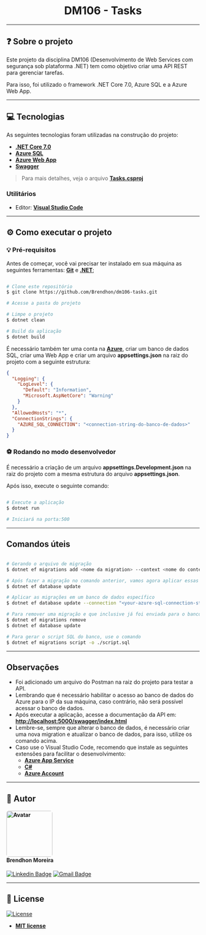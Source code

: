 <h1 align="center">DM106 - Tasks</h1>

---

## ❓ Sobre o projeto

Este projeto da disciplina DM106 (Desenvolvimento de Web Services com segurança sob plataforma .NET) tem como objetivo criar uma API REST para gerenciar tarefas.

Para isso, foi utilizado o framework .NET Core 7.0, Azure SQL e a Azure Web App.

---

## 💻 Tecnologias

As seguintes tecnologias foram utilizadas na construção do projeto:

 - **[.NET Core 7.0](https://dotnet.microsoft.com/download/dotnet/7.0)**
 - **[Azure SQL](https://azure.microsoft.com/pt-br/services/sql-database/)**
 - **[Azure Web App](https://azure.microsoft.com/pt-br/services/app-service/web/)**
 - **[Swagger](https://swagger.io/)**

> Para mais detalhes, veja o arquivo  **[Tasks.csproj](Tasks.csproj)**

### Utilitários
- Editor:  **[Visual Studio Code](https://code.visualstudio.com/)**

---
## ⚙️ Como executar o projeto

### 💡 Pré-requisitos

Antes de começar, você vai precisar ter instalado em sua máquina as seguintes ferramentas:
**[Git](https://git-scm.com)** e **[.NET](https://dotnet.microsoft.com/download/dotnet/7.0)**; 

```bash

# Clone este repositório
$ git clone https://github.com/Brendhon/dm106-tasks.git

# Acesse a pasta do projeto

# Limpe o projeto
$ dotnet clean

# Build da aplicação
$ dotnet build

```

É necessário também ter uma conta na **[Azure](https://azure.microsoft.com/pt-br/)**, criar um banco de dados SQL, criar uma Web App e criar um arquivo **appsettings.json** na raiz do projeto com a seguinte estrutura:

```json
{
  "Logging": {
    "LogLevel": {
      "Default": "Information",
      "Microsoft.AspNetCore": "Warning"
    }
  },
  "AllowedHosts": "*",
  "ConnectionStrings": {
    "AZURE_SQL_CONNECTION": "<connection-string-do-banco-de-dados>"
  }
}

```

### ⚽ Rodando no modo desenvolvedor

É necessário a criação de um arquivo **appsettings.Development.json** na raiz do projeto com a mesma estrutura do arquivo **appsettings.json**.

Após isso, execute o seguinte comando:

```bash

# Execute a aplicação
$ dotnet run

# Iniciará na porta:500

```

---

## Comandos úteis

```bash

# Gerando o arquivo de migração
$ dotnet ef migrations add <nome da migration> --context <nome do contexto>

# Após fazer a migração no comando anterior, vamos agora aplicar essas migrações no banco
$ dotnet ef database update

# Aplicar as migrações em um banco de dados específico
$ dotnet ef database update --connection "<your-azure-sql-connection-string>" --context TaskContext

# Para remover uma migração e que inclusive já foi enviada para o banco, use
$ dotnet ef migrations remove
$ dotnet ef database update

# Para gerar o script SQL do banco, use o comando
$ dotnet ef migrations script -o ./script.sql

```

---

## Observações

- Foi adicionado um arquivo do Postman na raiz do projeto para testar a API.
- Lembrando que é necessário habilitar o acesso ao banco de dados do Azure para o IP da sua máquina, caso contrário, não será possível acessar o banco de dados.
- Após executar a aplicação, acesse a documentação da API em: **[http://localhost:5000/swagger/index.html](http://localhost:5000/swagger/index.html)**
- Lembre-se, sempre que alterar o banco de dados, é necessário criar uma nova migration e atualizar o banco de dados, para isso, utilize os comando acima.
- Caso use o Visual Studio Code, recomendo que instale as seguintes extensões para facilitar o desenvolvimento:
  - **[Azure App Service](https://marketplace.visualstudio.com/items?itemName=ms-azuretools.vscode-azureappservice)**
  - **[C#](https://marketplace.visualstudio.com/items?itemName=ms-dotnettools.csharp)**
  - **[Azure Account](https://marketplace.visualstudio.com/items?itemName=ms-vscode.azure-account)**

---

## 👥 Autor
<h4 align="left">
<img style="border-radius: 5%; margin-right: 30px" src="https://avatars.githubusercontent.com/Brendhon" width="120px;" alt="Avatar"/><br>
Brendhon Moreira
</h4>


[![Linkedin Badge](https://img.shields.io/badge/-Brendhon-blue?style=flat-square&logo=Linkedin&logoColor=white&link=https://www.linkedin.com/in/brendhon-moreira)](https://www.linkedin.com/in/brendhon-moreira)
[![Gmail Badge](https://img.shields.io/badge/-brendhon.e.c.m@gmail.com-c14438?style=flat-square&logo=Gmail&logoColor=white&link=mailto:brendhon.e.c.m@gmail.com)](mailto:brendhon.e.c.m@gmail.com)

---
## 📝 License
[![License](https://img.shields.io/github/license/Brendhon/Pokedex?style=plastic)](http://badges.mit-license.org)

- **[MIT license](https://choosealicense.com/licenses/mit/)**
